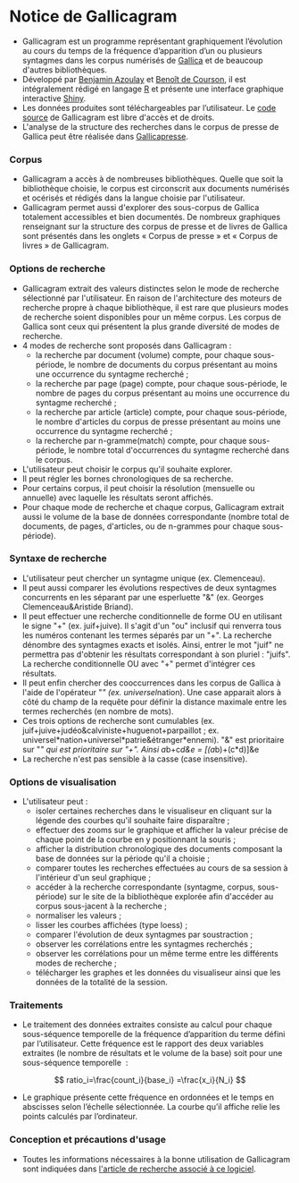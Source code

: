 # Notice de Gallicagram

- Gallicagram est un programme représentant graphiquement l’évolution au cours du temps de la fréquence d’apparition d’un ou plusieurs syntagmes dans les corpus numérisés de <a href="https://gallica.bnf.fr/" target="_blank">Gallica</a> et de beaucoup d'autres bibliothèques.
- Développé par [Benjamin Azoulay](mailto:benjamin.azoulay@ens-paris-saclay.fr) et <a href="https://regicid.github.io/" target="_blank">Benoît de Courson</a>, il est intégralement rédigé en langage <a href="https://www.r-project.org/" target="_blank">R</a> et présente une interface graphique interactive <a href="https://shiny.rstudio.com/" target="_blank">Shiny</a>.
- Les données produites sont téléchargeables par l’utilisateur. Le <a href="https://github.com/regicid/docker_gallicagram" target="_blank">code source</a> de Gallicagram est libre d'accès et de droits.
- L'analyse de la structure des recherches dans le corpus de presse de Gallica peut être réalisée dans <a href="https://shiny.ens-paris-saclay.fr/app/gallicapresse" target="_blank">Gallicapresse</a>.

### Corpus
- Gallicagram a accès à de nombreuses bibliothèques. Quelle que soit la bibliothèque choisie, le corpus est circonscrit aux documents numérisés et océrisés et rédigés dans la langue choisie par l'utilisateur.
- Gallicagram permet aussi d'explorer des sous-corpus de Gallica totalement accessibles et bien documentés. De nombreux graphiques renseignant sur la structure des corpus de presse et de livres de Gallica sont présentés dans les onglets « Corpus de presse » et « Corpus de livres » de Gallicagram.

### Options de recherche
- Gallicagram extrait des valeurs distinctes selon le mode de recherche sélectionné par l'utilisateur. En raison de l'architecture des moteurs de recherche propre à chaque bibliothèque, il est rare que plusieurs modes de recherche soient disponibles pour un même corpus. Les corpus de Gallica sont ceux qui présentent la plus grande diversité de modes de recherche.
- 4 modes de recherche sont proposés dans Gallicagram : 
	- la recherche par document (volume) compte, pour chaque sous-période, le nombre de documents du corpus présentant au moins une occurrence du syntagme recherché ;
	- la recherche par page (page) compte, pour chaque sous-période, le nombre de pages du corpus présentant au moins une occurrence du syntagme recherché ;
	- la recherche par article (article) compte, pour chaque sous-période, le nombre d'articles du corpus de presse présentant au moins une occurrence du syntagme recherché ;
	- la recherche par n-gramme(match) compte, pour chaque sous-période, le nombre total d'occurrences du syntagme recherché dans le corpus.
- L'utilisateur peut choisir le corpus qu'il souhaite explorer.
- Il peut régler les bornes chronologiques de sa recherche.
- Pour certains corpus, il peut choisir la résolution (mensuelle ou annuelle) avec laquelle les résultats seront affichés.
- Pour chaque mode de recherche et chaque corpus, Gallicagram extrait aussi le volume de la base de données correspondante (nombre total de documents, de pages, d'articles, ou de n-grammes pour chaque sous-période).

### Syntaxe de recherche
- L'utilisateur peut chercher un syntagme unique (ex. Clemenceau).
- Il peut aussi comparer les évolutions respectives de deux syntagmes concurrents en les séparant par une esperluette "&" (ex. Georges Clemenceau&Aristide Briand).
- Il peut effectuer une recherche conditionnelle de forme OU en utilisant le signe "+" (ex. juif+juive). Il s'agit d'un "ou" inclusif qui renverra tous les numéros contenant les termes séparés par un "+". La recherche dénombre des syntagmes exacts et isolés. Ainsi, entrer le mot "juif" ne permettra pas d'obtenir les résultats correspondant à son pluriel : "juifs". La recherche conditionnelle OU avec "+" permet d'intégrer ces résultats.
- Il peut enfin chercher des cooccurrences dans les corpus de Gallica à l'aide de l'opérateur "*" (ex. universel*nation). Une case apparait alors à côté du champ de la requête pour définir la distance maximale entre les termes recherchés (en nombre de mots).  
- Ces trois options de recherche sont cumulables (ex. juif+juive+judéo&calviniste+huguenot+parpaillot ; ex. universel\*nation+universel\*patrie&étranger\*ennemi). "&" est prioritaire sur "*" qui est prioritaire sur "+". Ainsi a*b+c*d&e = [(a*b)+(c*d)]&e
- La recherche n'est pas sensible à la casse (case insensitive).

### Options de visualisation
- L'utilisateur peut : 
	- isoler certaines recherches dans le visualiseur en cliquant sur la légende des courbes qu'il souhaite faire disparaître ;
	- effectuer des zooms sur le graphique et afficher la valeur précise de chaque point de la courbe en y positionnant la souris ;
	- afficher la distribution chronologique des documents composant la base de données sur la période qu'il a choisie ;
	- comparer toutes les recherches effectuées au cours de sa session à l'intérieur d'un seul graphique ;
	- accéder à la recherche correspondante (syntagme, corpus, sous-période) sur le site de la bibliothèque explorée afin d'accéder au corpus sous-jacent à la recherche ;
	- normaliser les valeurs ;
	- lisser les courbes affichées (type loess) ;
	- comparer l'évolution de deux syntagmes par soustraction ;
	- observer les corrélations entre les syntagmes recherchés ;
	- observer les corrélations pour un même terme entre les différents modes de recherche ;
	- télécharger les graphes et les données du visualiseur ainsi que les données de la totalité de la session.

### Traitements
 - Le traitement des données extraites consiste au calcul pour chaque sous-séquence temporelle de la fréquence d’apparition du terme défini par l’utilisateur. Cette fréquence est le rapport des deux variables extraites (le nombre de résultats et le volume de la base) soit pour une sous-séquence temporelle  : 
<script type="text/javascript"
        src="https://cdnjs.cloudflare.com/ajax/libs/mathjax/2.7.0/MathJax.js?config=TeX-AMS_CHTML"></script>

$$ ratio_i=\frac{count_i}{base_i} =\frac{x_i}{N_i} $$


- Le graphique présente cette fréquence en ordonnées et le temps en abscisses selon l’échelle sélectionnée. La courbe qu’il affiche relie les points calculés par l’ordinateur.

### Conception et précautions d'usage
- Toutes les informations nécessaires à la bonne utilisation de Gallicagram sont indiquées dans <a href="https://osf.io/preprints/socarxiv/84bf3/" target="_blank">l'article de recherche associé à ce logiciel</a>.
